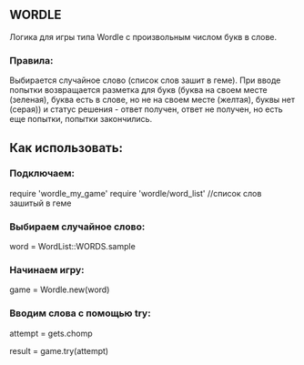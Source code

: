 ## WORDLE
Логика для игры типа Wordle с произвольным числом букв в слове.
### Правила:
Выбирается случайное слово (список слов зашит в геме). При вводе попытки возвращается разметка для букв  (буква на своем месте (зеленая), буква есть в слове, но не на своем месте (желтая), буквы нет (серая))
и статус решения - ответ получен, ответ не получен, но есть еще попытки, попытки закончились.
## Как использовать:
### Подключаем:
require 'wordle_my_game'
require 'wordle/word_list' //список слов зашитый в геме
### Выбираем случайное слово:
word = WordList::WORDS.sample
### Начинаем игру:
game = Wordle.new(word)
### Вводим слова с помощью try:
attempt = gets.chomp

result = game.try(attempt)
